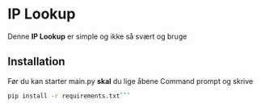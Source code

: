 # IP Lookup
Denne **IP Lookup** er simple og ikke så svært og bruge

## Installation

Før du kan starter main.py __skal__ du lige åbene Command prompt og skrive
```bash
pip install -r requirements.txt```
